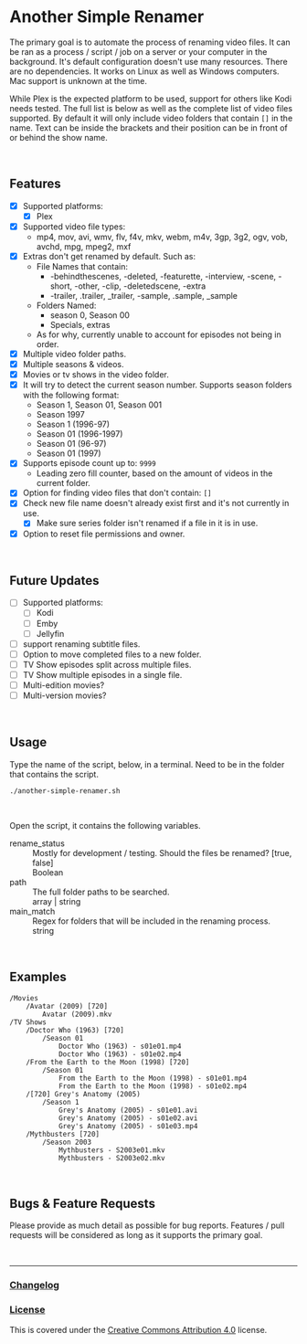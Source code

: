 # Another Simple Renamer

The primary goal is to automate the process of renaming video files. It can be ran as a process / script / job on a server or your computer in the background. It's default configuration doesn't use many resources. There are no dependencies. It works on Linux as well as Windows computers. Mac support is unknown at the time.

While Plex is the expected platform to be used, support for others like Kodi needs tested. The full list is below as well as the complete list of video files supported. By default it will only include video folders that contain `[]` in the name. Text can be inside the brackets and their position can be in front of or behind the show name.

<br>

## Features
- [x] Supported platforms:
  - [x] Plex
- [x] Supported video file types:  
  - mp4, mov, avi, wmv, flv, f4v, mkv, webm, m4v, 3gp, 3g2, ogv, vob, avchd, mpg, mpeg2, mxf
- [x] Extras don't get renamed by default. Such as:
  - File Names that contain: 
    - -behindthescenes, -deleted, -featurette, -interview, -scene, -short, -other, -clip, -deletedscene, -extra
    - -trailer, .trailer, _trailer, -sample, .sample, _sample
  - Folders Named:
    - season 0, Season 00
    - Specials, extras
  - As for why, currently unable to account for episodes not being in order.
- [x] Multiple video folder paths.
- [x] Multiple seasons & videos.
- [x] Movies or tv shows in the video folder.
- [x] It will try to detect the current season number. Supports season folders with the following format:
  - Season 1, Season 01, Season 001
  - Season 1997
  - Season 1 (1996-97)
  - Season 01 (1996-1997)
  - Season 01 (96-97)
  - Season 01 (1997)
- [x] Supports episode count up to: `9999`
  - Leading zero fill counter, based on the amount of videos in the current folder.
- [x] Option for finding video files that don't contain: `[]`
- [x] Check new file name doesn't already exist first and it's not currently in use.
  - [x] Make sure series folder isn't renamed if a file in it is in use.
- [x] Option to reset file permissions and owner.

<br>

## Future Updates
- [ ] Supported platforms:
  - [ ] Kodi
  - [ ] Emby
  - [ ] Jellyfin
- [ ] support renaming subtitle files.
- [ ] Option to move completed files to a new folder.
- [ ] TV Show episodes split across multiple files.
- [ ] TV Show multiple episodes in a single file.
- [ ] Multi-edition movies?
- [ ] Multi-version movies?

<br>

## Usage

Type the name of the script, below, in a terminal. Need to be in the folder that contains the script.

`./another-simple-renamer.sh`

<br>

Open the script, it contains the following variables.

<dl>
	<dt>rename_status</dt>
	<dd>Mostly for development / testing. Should the files be renamed? [true, false]</dd>
	<dd>Boolean</dd>
	<dt>path</dt>
	<dd>The full folder paths to be searched.</dd>
	<dd>array | string</dd>
	<dt>main_match</dt>
	<dd>Regex for folders that will be included in the renaming process.</dd>
	<dd>string</dd>
</dl>

<br>

## Examples

	/Movies
  		/Avatar (2009) [720]
    		Avatar (2009).mkv
	/TV Shows
		/Doctor Who (1963) [720]
			/Season 01
				Doctor Who (1963) - s01e01.mp4
				Doctor Who (1963) - s01e02.mp4
		/From the Earth to the Moon (1998) [720]
			/Season 01
				From the Earth to the Moon (1998) - s01e01.mp4
				From the Earth to the Moon (1998) - s01e02.mp4
		/[720] Grey's Anatomy (2005)
			/Season 1
				Grey's Anatomy (2005) - s01e01.avi
				Grey's Anatomy (2005) - s01e02.avi
				Grey's Anatomy (2005) - s01e03.mp4
		/Mythbusters [720]
			/Season 2003
				Mythbusters - S2003e01.mkv
				Mythbusters - S2003e02.mkv

<br>

## Bugs & Feature Requests

Please provide as much detail as possible for bug reports. Features / pull requests will be considered as long as it supports the primary goal.

<br>

<hr>

### [Changelog](./changelog.md)

### [License](./license.txt)

This is covered under the [Creative Commons Attribution 4.0](https://choosealicense.com/licenses/cc-by-4.0/) license.
